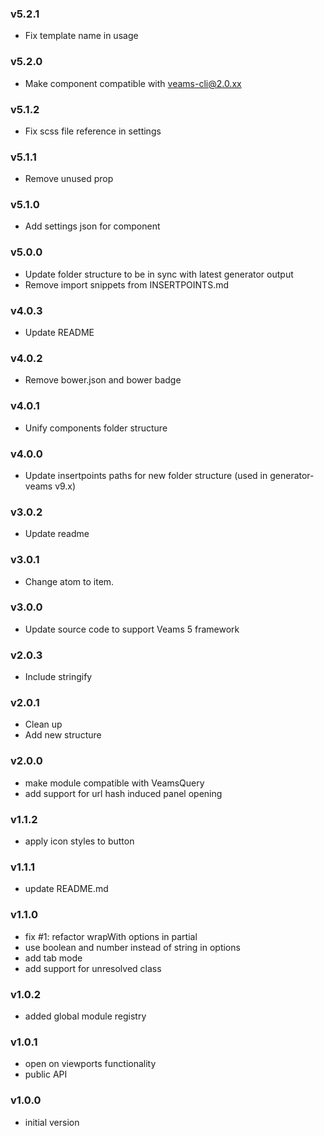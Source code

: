 ### v5.2.1
- Fix template name in usage

### v5.2.0
- Make component compatible with veams-cli@2.0.xx

### v5.1.2
- Fix scss file reference in settings

### v5.1.1
- Remove unused prop

### v5.1.0
- Add settings json for component

### v5.0.0
- Update folder structure to be in sync with latest generator output
- Remove import snippets from INSERTPOINTS.md

### v4.0.3
- Update README

### v4.0.2
- Remove bower.json and bower badge

### v4.0.1
- Unify components folder structure

### v4.0.0
- Update insertpoints paths for new folder structure (used in generator-veams v9.x)

### v3.0.2
- Update readme

### v3.0.1
- Change atom to item.

### v3.0.0
- Update source code to support Veams 5 framework

### v2.0.3
- Include stringify

### v2.0.1
- Clean up
- Add new structure

### v2.0.0
- make module compatible with VeamsQuery
- add support for url hash induced panel opening

### v1.1.2
- apply icon styles to button

### v1.1.1
- update README.md

### v1.1.0
- fix #1: refactor wrapWith options in partial
- use boolean and number instead of string in options
- add tab mode
- add support for unresolved class

### v1.0.2
- added global module registry

### v1.0.1
- open on viewports functionality
- public API

### v1.0.0
- initial version